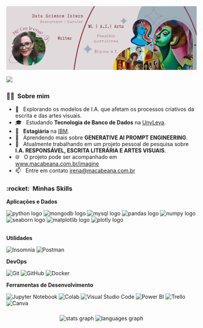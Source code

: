 <div align="center">
  <img src="https://github.com/irenacosta/irenacosta/blob/main/img%20github/banner%20github.png" />
</div>

![](https://komarev.com/ghpvc/?username=irenacosta&color=006bed)

<h3> 👩🏻 &nbsp;Sobre mim </h3>

- 🤔 &nbsp; Explorando os modelos de I.A. que afetam os processos criativos da escrita e das artes visuais.
- 🎓 &nbsp; Estudando **Tecnologia de Banco de Dados** na <a href="Faculdade UnyLeya">UnyLeya</a>.
- 💼 &nbsp; **Estagiária** na <a href="IBM CONSULTING">IBM</a>.
- 🌱 &nbsp; Aprendendo mais sobre **GENERATIVE AI PROMPT ENGINEERING**.
- 🤖 &nbsp; Atualmente trabalhando em um projeto pessoal de pesquisa sobre **I.A. RESPONSÁVEL, ESCRITA LITERÁRIA E ARTES VISUAIS**.
- 🌐 &nbsp; O projeto pode ser acompanhado em <a href = "https://macabeana.com.br/imagine">www.macabeana.com.br/imagine</a>
- 📫 &nbsp; Entre em contato <a href = "mailto:irena@macabeana.com.br">irena@macabeana.com.br</a>


<h3> :rocket: &nbsp;Minhas Skills </h3>

**Aplicações e Dados**

 <div align="left">
  <img src="https://cdn.jsdelivr.net/gh/devicons/devicon/icons/python/python-original.svg" height="40" width="52" alt="python logo"  />
  <img src="https://cdn.jsdelivr.net/gh/devicons/devicon/icons/mongodb/mongodb-original.svg" height="40" width="52" alt="mongodb logo"  />
  <img src="https://cdn.jsdelivr.net/gh/devicons/devicon/icons/mysql/mysql-original.svg" height="40" width="52" alt="mysql logo"  />
  <img src="https://cdn.jsdelivr.net/gh/devicons/devicon/icons/pandas/pandas-original.svg" height="40" width="52" alt="pandas logo"  />
  <img src="https://cdn.jsdelivr.net/gh/devicons/devicon/icons/numpy/numpy-original.svg" height="40" width="52" alt="numpy logo"  />
  <img src="https://user-images.githubusercontent.com/104145773/171375260-c711bda4-ff6d-4693-9a91-b234744f13ad.svg" height="40" width="52" alt="seaborn logo"  />
  <img src="https://upload.wikimedia.org/wikipedia/commons/0/01/Created_with_Matplotlib-logo.svg" height="40" width="52" alt="matplotlib logo"  />
  <img src="https://www.vectorlogo.zone/logos/plot_ly/plot_ly-official.svg" height="40" width="52" alt="plotly logo"  />
 </div>
<br>

**Utilidades**

  ![Insomnia](https://img.shields.io/badge/-Insomnia-333333?style=flat&logo=insomnia)
  ![Postman](https://img.shields.io/badge/-Postman-333333?style=flat&logo=postman)

**DevOps**

  ![Git](https://img.shields.io/badge/-Git-333333?style=flat&logo=git)
  ![GitHub](https://img.shields.io/badge/-GitHub-333333?style=flat&logo=github)
  ![Docker](https://img.shields.io/badge/-Docker-333333?style=flat&logo=docker)

**Ferramentas de Desenvolvimento**

  ![Jupyter Notebook](https://img.shields.io/badge/-Jupyter%20Notebook-333333?style=flat&logo=jupyter&logoColor=007ACC)
  ![Colab](https://img.shields.io/badge/-Google%20Colab-333333?style=flat&logo=google-colab&logoColor=007ACC)
  ![Visual Studio Code](https://img.shields.io/badge/-Visual%20Studio%20Code-333333?style=flat&logo=visual-studio-code&logoColor=007ACC)
  ![Power BI](https://img.shields.io/badge/-Power%20BI-333333?style=flat&logo=power-bi&logoColor=007ACC)
  ![Trello](https://img.shields.io/badge/-Trello-333333?style=flat&logo=trello&logoColor=007ACC)
  ![Canva](https://img.shields.io/badge/-Canva-333333?style=flat&logo=canva&logoColor=007ACC)
  

###
<div align="center">
  <img src="https://github-readme-stats.vercel.app/api?hide_title=false&hide_rank=false&show_icons=true&include_all_commits=true&count_private=true&disable_animations=false&theme=radical&locale=pt-br&hide_border=false&username=irenacosta" height="150" alt="stats graph"  />
  <img src="https://github-readme-stats.vercel.app/api/top-langs?locale=pt-br&hide_title=false&layout=compact&card_width=320&langs_count=5&theme=dracula&hide_border=false&username=irenacosta" height="150" alt="languages graph"  />
</div>

###
